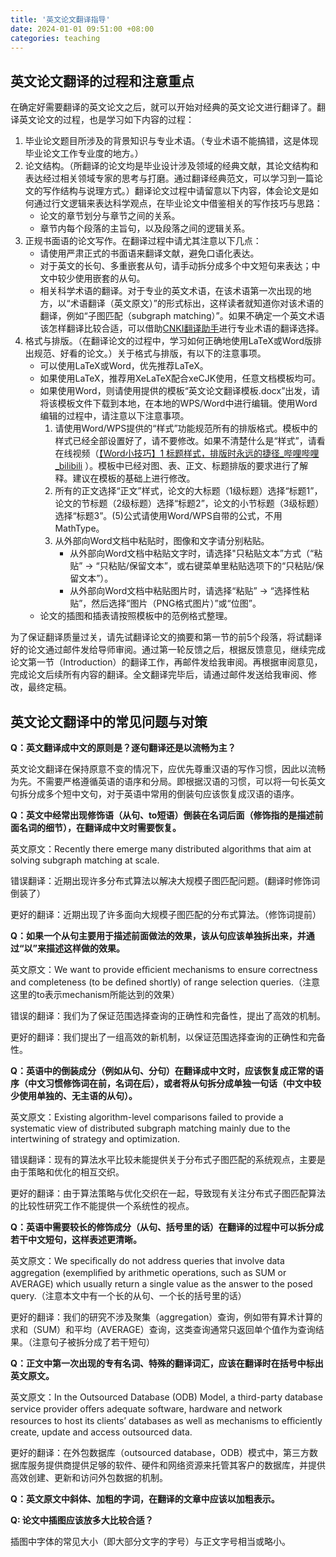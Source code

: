 ```yaml
---
title: '英文论文翻译指导'
date: 2024-01-01 09:51:00 +08:00
categories: teaching
---
```


## 英文论文翻译的过程和注意重点

在确定好需要翻译的英文论文之后，就可以开始对经典的英文论文进行翻译了。翻译英文论文的过程，也是学习如下内容的过程：

1. 毕业论文题目所涉及的背景知识与专业术语。（专业术语不能搞错，这是体现毕业论文工作专业度的地方。）
2. 论文结构。（所翻译的论文均是毕业设计涉及领域的经典文献，其论文结构和表达经过相关领域专家的思考与打磨。通过翻译经典范文，可以学习到一篇论文的写作结构与说理方式。）翻译论文过程中请留意以下内容，体会论文是如何通过行文逻辑来表达科学观点，在毕业论文中借鉴相关的写作技巧与思路：
    - 论文的章节划分与章节之间的关系。
    - 章节内每个段落的主旨句，以及段落之间的逻辑关系。
3. 正规书面语的论文写作。在翻译过程中请尤其注意以下几点：
    - 请使用严肃正式的书面语来翻译文献，避免口语化表达。
    - 对于英文的长句、多重嵌套从句，请手动拆分成多个中文短句来表达；中文中较少使用嵌套的从句。
    - 相关科学术语的翻译。对于专业的英文术语，在该术语第一次出现的地方，以“术语翻译（英文原文）”的形式标出，这样读者就知道你对该术语的翻译，例如“子图匹配（subgraph matching）”。如果不确定一个英文术语该怎样翻译比较合适，可以借助[CNKI翻译助手](https://dict.cnki.net)进行专业术语的翻译选择。
4. 格式与排版。（在翻译论文的过程中，学习如何正确地使用LaTeX或Word版排出规范、好看的论文。）关于格式与排版，有以下的注意事项。
    - 可以使用LaTeX或Word，优先推荐LaTeX。
    - 如果使用LaTeX，推荐用XeLaTeX配合xeCJK使用，任意文档模板均可。
    - 如果使用Word，则请使用提供的模板“英文论文翻译模板.docx”出发，请将该模板文件下载到本地，在本地的WPS/Word中进行编辑。使用Word编辑的过程中，请注意以下注意事项。
        1. 请使用Word/WPS提供的“样式”功能规范所有的排版格式。模板中的样式已经全部设置好了，请不要修改。如果不清楚什么是“样式”，请看在线视频（[【Word小技巧】1 标题样式，排版时永远的捷径_哔哩哔哩_bilibili](https://www.bilibili.com/video/BV1W84y1F7YD) ）。模板中已经对图、表、正文、标题排版的要求进行了解释。建议在模板的基础上进行修改。
        2. 所有的正文选择“正文”样式，论文的大标题（1级标题）选择“标题1”，论文的节标题（2级标题）选择“标题2”，论文的小节标题（3级标题）选择“标题3”。(5)公式请使用Word/WPS自带的公式，不用MathType。
        3. 从外部向Word文档中粘贴时，图像和文字请分别粘贴。
            - 从外部向Word文档中粘贴文字时，请选择"只粘贴文本”方式（“粘贴” -> “只粘贴/保留文本”，或右键菜单里粘贴选项下的“只粘贴/保留文本”）。
            - 从外部向Word文档中粘贴图片时，请选择“粘贴” -> “选择性粘贴”，然后选择“图片（PNG格式图片）”或“位图”。
    - 论文的插图和插表请按照模板中的范例格式整理。

为了保证翻译质量过关，请先试翻译论文的摘要和第一节的前5个段落，将试翻译好的论文通过邮件发给导师审阅。通过第一轮反馈之后，根据反馈意见，继续完成论文第一节（Introduction）的翻译工作，再邮件发给我审阅。再根据审阅意见，完成论文后续所有内容的翻译。全文翻译完毕后，请通过邮件发送给我审阅、修改，最终定稿。

## 英文论文翻译中的常见问题与对策

**Q：英文翻译成中文的原则是？逐句翻译还是以流畅为主？**

英文论文翻译在保持原意不变的情况下，应优先尊重汉语的写作习惯，因此以流畅为先。不需要严格遵循英语的语序和分局。即根据汉语的习惯，可以将一句长英文句拆分成多个短中文句，对于英语中常用的倒装句应该恢复成汉语的语序。

**Q：英文中经常出现修饰语（从句、to短语）倒装在名词后面（修饰指的是描述前面名词的细节），在翻译成中文时需要恢复。**

英文原文：Recently there emerge many distributed algorithms that aim at solving subgraph matching at scale.

错误翻译：近期出现许多分布式算法以解决大规模子图匹配问题。(翻译时修饰词倒装了）

更好的翻译：近期出现了许多面向大规模子图匹配的分布式算法。（修饰词提前）

**Q：如果一个从句主要用于描述前面做法的效果，该从句应该单独拆出来，并通过“以”来描述这样做的效果。**

英文原文：We want to provide eﬃcient mechanisms to ensure correctness and completeness (to be deﬁned shortly) of range selection queries.（注意这里的to表示mechanism所能达到的效果）

错误的翻译：我们为了保证范围选择查询的正确性和完备性，提出了高效的机制。

更好的翻译：我们提出了一组高效的新机制，以保证范围选择查询的正确性和完备性。

**Q：英语中的倒装成分（例如从句、分句）在翻译成中文时，应该恢复成正常的语序（中文习惯修饰词在前，名词在后），或者将从句拆分成单独一句话（中文中较少使用单独的、无主语的从句）。**

英文原文：Existing algorithm-level comparisons failed to provide a systematic view of distributed subgraph matching mainly due to the intertwining of strategy and optimization.

错误翻译：现有的算法水平比较未能提供关于分布式子图匹配的系统观点，主要是由于策略和优化的相互交织。

更好的翻译：由于算法策略与优化交织在一起，导致现有关注分布式子图匹配算法的比较性研究工作不能提供一个系统性的视点。

**Q：英语中需要较长的修饰成分（从句、括号里的话）在翻译的过程中可以拆分成若干中文短句，这样表述更清晰。**

英文原文：We speciﬁcally do not address queries that involve data aggregation (exempliﬁed by arithmetic operations, such as SUM or AVERAGE) which usually return a single value as the answer to the posed query.（注意本文中有一个长的从句、一个长的括号里的话）

更好的翻译：我们的研究不涉及聚集（aggregation）查询，例如带有算术计算的求和（SUM）和平均（AVERAGE）查询，这类查询通常只返回单个值作为查询结果。（注意句子被拆分成了若干短句）

**Q：正文中第一次出现的专有名词、特殊的翻译词汇，应该在翻译时在括号中标出英文原文。**

英文原文：In the Outsourced Database (ODB) Model, a third-party database service provider oﬀers adequate software, hardware and network resources to host its clients’ databases as well as mechanisms to eﬃciently create, update and access outsourced data.

更好的翻译：在外包数据库（outsourced database，ODB）模式中，第三方数据库服务提供商提供足够的软件、硬件和网络资源来托管其客户的数据库，并提供高效创建、更新和访问外包数据的机制。

**Q：英文原文中斜体、加粗的字词，在翻译的文章中应该以加粗表示。**

**Q: 论文中插图应该放多大比较合适？**

插图中字体的常见大小（即大部分文字的字号）与正文字号相当或略小。